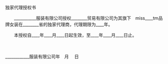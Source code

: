



独家代理授权书



 

　　___________服装有限公司授权________贸易有限公司为其旗下　miss____tm品牌女装在________省的独家代理商，代理期限为____年。

　　本授权自____年____月____日起生效，至____年____月____日止。

　　


 ____________服装有限公司年　月　 日
 
　　



　　